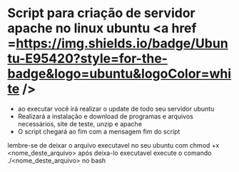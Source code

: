 # Script para criação de servidor apache no linux ubuntu  <a href =https://img.shields.io/badge/Ubuntu-E95420?style=for-the-badge&logo=ubuntu&logoColor=white />

- ao executar você irá realizar o update de todo seu servidor ubuntu
- Realizará a instalação e download de programas e arquivos necessários, site de teste, unzip e apache 
- O script chegará ao fim com a mensagem fim do script


lembre-se de deixar o arquivo executavel no seu ubuntu com chmod +x <nome_deste_arquivo>
após deixa-lo executavel execute o comando ./<nome_deste_arquivo> no bash 

